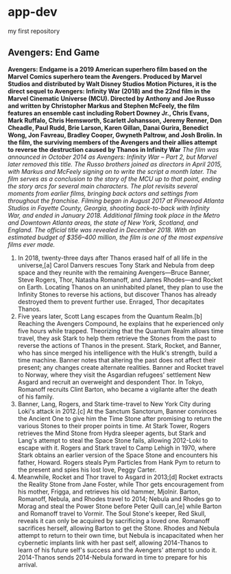 # app-dev
my first repository

## Avengers: End Game
**Avengers: Endgame is a 2019 American superhero film based on the Marvel Comics superhero team the Avengers. Produced by Marvel Studios and distributed by Walt Disney Studios Motion Pictures, it is the direct sequel to Avengers: Infinity War (2018) and the 22nd film in the Marvel Cinematic Universe (MCU). Directed by Anthony and Joe Russo and written by Christopher Markus and Stephen McFeely, the film features an ensemble cast including Robert Downey Jr., Chris Evans, Mark Ruffalo, Chris Hemsworth, Scarlett Johansson, Jeremy Renner, Don Cheadle, Paul Rudd, Brie Larson, Karen Gillan, Danai Gurira, Benedict Wong, Jon Favreau, Bradley Cooper, Gwyneth Paltrow, and Josh Brolin. In the film, the surviving members of the Avengers and their allies attempt to reverse the destruction caused by Thanos in Infinity War**
*The film was announced in October 2014 as Avengers: Infinity War – Part 2, but Marvel later removed this title. The Russo brothers joined as directors in April 2015, with Markus and McFeely signing on to write the script a month later. The film serves as a conclusion to the story of the MCU up to that point, ending the story arcs for several main characters. The plot revisits several moments from earlier films, bringing back actors and settings from throughout the franchise. Filming began in August 2017 at Pinewood Atlanta Studios in Fayette County, Georgia, shooting back-to-back with Infinity War, and ended in January 2018. Additional filming took place in the Metro and Downtown Atlanta areas, the state of New York, Scotland, and England. The official title was revealed in December 2018. With an estimated budget of $356–400 million, the film is one of the most expensive films ever made.*

1. In 2018, twenty-three days after Thanos erased half of all life in the universe,[a] Carol Danvers rescues Tony Stark and Nebula from deep space and they reunite with the remaining Avengers—Bruce Banner, Steve Rogers, Thor, Natasha Romanoff, and James Rhodes—and Rocket on Earth. Locating Thanos on an uninhabited planet, they plan to use the Infinity Stones to reverse his actions, but discover Thanos has already destroyed them to prevent further use. Enraged, Thor decapitates Thanos.
2. Five years later, Scott Lang escapes from the Quantum Realm.[b] Reaching the Avengers Compound, he explains that he experienced only five hours while trapped. Theorizing that the Quantum Realm allows time travel, they ask Stark to help them retrieve the Stones from the past to reverse the actions of Thanos in the present. Stark, Rocket, and Banner, who has since merged his intelligence with the Hulk's strength, build a time machine. Banner notes that altering the past does not affect their present; any changes create alternate realities. Banner and Rocket travel to Norway, where they visit the Asgardian refugees' settlement New Asgard and recruit an overweight and despondent Thor. In Tokyo, Romanoff recruits Clint Barton, who became a vigilante after the death of his family.
3. Banner, Lang, Rogers, and Stark time-travel to New York City during Loki's attack in 2012.[c] At the Sanctum Sanctorum, Banner convinces the Ancient One to give him the Time Stone after promising to return the various Stones to their proper points in time. At Stark Tower, Rogers retrieves the Mind Stone from Hydra sleeper agents, but Stark and Lang's attempt to steal the Space Stone fails, allowing 2012-Loki to escape with it. Rogers and Stark travel to Camp Lehigh in 1970, where Stark obtains an earlier version of the Space Stone and encounters his father, Howard. Rogers steals Pym Particles from Hank Pym to return to the present and spies his lost love, Peggy Carter.
4. Meanwhile, Rocket and Thor travel to Asgard in 2013;[d] Rocket extracts the Reality Stone from Jane Foster, while Thor gets encouragement from his mother, Frigga, and retrieves his old hammer, Mjolnir. Barton, Romanoff, Nebula, and Rhodes travel to 2014; Nebula and Rhodes go to Morag and steal the Power Stone before Peter Quill can,[e] while Barton and Romanoff travel to Vormir. The Soul Stone's keeper, Red Skull, reveals it can only be acquired by sacrificing a loved one. Romanoff sacrifices herself, allowing Barton to get the Stone. Rhodes and Nebula attempt to return to their own time, but Nebula is incapacitated when her cybernetic implants link with her past self, allowing 2014-Thanos to learn of his future self's success and the Avengers' attempt to undo it. 2014-Thanos sends 2014-Nebula forward in time to prepare for his arrival.
